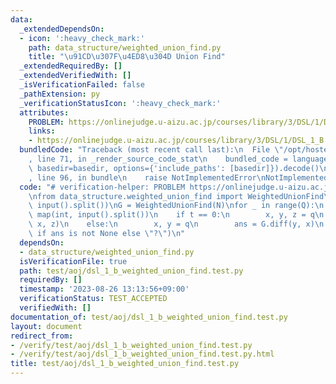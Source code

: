 ```yaml
---
data:
  _extendedDependsOn:
  - icon: ':heavy_check_mark:'
    path: data_structure/weighted_union_find.py
    title: "\u91CD\u307F\u4ED8\u304D Union Find"
  _extendedRequiredBy: []
  _extendedVerifiedWith: []
  _isVerificationFailed: false
  _pathExtension: py
  _verificationStatusIcon: ':heavy_check_mark:'
  attributes:
    PROBLEM: https://onlinejudge.u-aizu.ac.jp/courses/library/3/DSL/1/DSL_1_B
    links:
    - https://onlinejudge.u-aizu.ac.jp/courses/library/3/DSL/1/DSL_1_B
  bundledCode: "Traceback (most recent call last):\n  File \"/opt/hostedtoolcache/PyPy/3.10.12/x64/lib/pypy3.10/site-packages/onlinejudge_verify/documentation/build.py\"\
    , line 71, in _render_source_code_stat\n    bundled_code = language.bundle(stat.path,\
    \ basedir=basedir, options={'include_paths': [basedir]}).decode()\n  File \"/opt/hostedtoolcache/PyPy/3.10.12/x64/lib/pypy3.10/site-packages/onlinejudge_verify/languages/python.py\"\
    , line 96, in bundle\n    raise NotImplementedError\nNotImplementedError\n"
  code: "# verification-helper: PROBLEM https://onlinejudge.u-aizu.ac.jp/courses/library/3/DSL/1/DSL_1_B\n\
    \nfrom data_structure.weighted_union_find import WeightedUnionFind\n\nN, Q = map(int,\
    \ input().split())\nG = WeightedUnionFind(N)\nfor _ in range(Q):\n    t, *q =\
    \ map(int, input().split())\n    if t == 0:\n        x, y, z = q\n        G.merge(y,\
    \ x, z)\n    else:\n        x, y = q\n        ans = G.diff(y, x)\n        print(ans\
    \ if ans is not None else \"?\")\n"
  dependsOn:
  - data_structure/weighted_union_find.py
  isVerificationFile: true
  path: test/aoj/dsl_1_b_weighted_union_find.test.py
  requiredBy: []
  timestamp: '2023-08-26 13:13:56+09:00'
  verificationStatus: TEST_ACCEPTED
  verifiedWith: []
documentation_of: test/aoj/dsl_1_b_weighted_union_find.test.py
layout: document
redirect_from:
- /verify/test/aoj/dsl_1_b_weighted_union_find.test.py
- /verify/test/aoj/dsl_1_b_weighted_union_find.test.py.html
title: test/aoj/dsl_1_b_weighted_union_find.test.py
---
```

